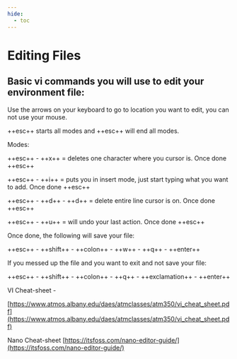 ```yaml
---
hide:
  - toc
---
```

<script>
  document.title = "Tips and Tricks - Edit Files";
</script>
# Editing Files

## Basic vi commands you will use to edit your environment file:

Use the arrows on your keyboard to go to location you want to edit, you can not use your mouse.

++esc++    starts all modes and ++esc++  will end all modes.

Modes:

++esc++ - ++x++     = deletes one character where you cursor is. Once done ++esc++

++esc++ - ++i++      =  puts you in insert mode, just start typing what you want to add. Once done ++esc++

++esc++ - ++d++ - ++d++  = delete entire line cursor is on.  Once done ++esc++

++esc++ - ++u++     = will undo your last action.  Once done ++esc++

Once done, the following will save your file:

++esc++ - ++shift++ - ++colon++ - ++w++ - ++q++ - ++enter++   

If you messed up the file and you want to exit and not save your file:

++esc++ - ++shift++ - ++colon++ - ++q++ - ++exclamation++ - ++enter++    

VI Cheat-sheet -

[https://www.atmos.albany.edu/daes/atmclasses/atm350/vi_cheat_sheet.pdf](https://www.atmos.albany.edu/daes/atmclasses/atm350/vi_cheat_sheet.pdf)

Nano Cheat-sheet           [https://itsfoss.com/nano-editor-guide/](https://itsfoss.com/nano-editor-guide/)

